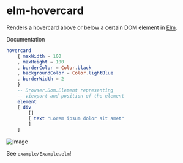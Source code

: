 # elm-hovercard

Renders a hovercard above or below a certain DOM element in [Elm](https://elm-lang.org).

Documentation

```elm
hovercard
    { maxWidth = 100
    , maxHeight = 100
    , borderColor = Color.black
    , backgroundColor = Color.lightBlue
    , borderWidth = 2
    }
    -- Browser.Dom.Element representing
    -- viewport and position of the element
    element
    [ div
        []
        [ text "Lorem ipsum dolor sit amet"
        ]
    ]
```

![image](https://user-images.githubusercontent.com/1172181/123420146-7694dc80-d5bb-11eb-99ef-cdb93b9b2ec4.png)


See `example/Example.elm`!
